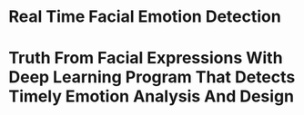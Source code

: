 # Real Time Facial Emotion Detection 
# Truth From Facial Expressions With Deep Learning Program That Detects Timely Emotion Analysis And Design

<br>
<br>
<br>
